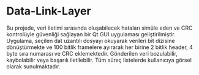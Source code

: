 # Data-Link-Layer
Bu projede, veri iletimi sırasında oluşabilecek hataları simüle eden ve CRC kontrolüyle güvenliği
sağlayan bir Qt GUI uygulaması geliştirilmiştir. Uygulama, seçilen dat uzantılı dosyayı okuyarak
verileri bit dizisine dönüştürmekte ve 100 bitlik framelere ayırarak her birine 2 bitlik header, 4
byte sıra numarası ve CRC eklemektedir. Gönderilen veri bozulabilir, kaybolabilir veya başarılı
iletilebilir. Tüm süreç listelerde kullanıcıya görsel olarak sunulmaktadır.
